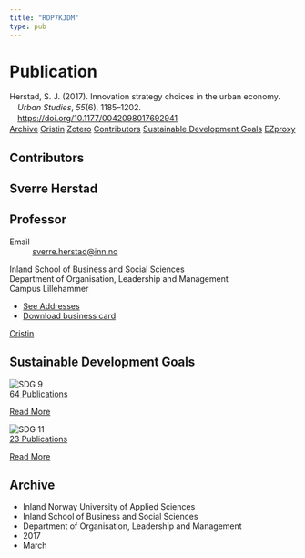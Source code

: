 ```yaml
---
title: "RDP7KJDM"
type: pub
---
```

<h1>Publication</h1>
<article id="csl-bib-container-RDP7KJDM" class="csl-bib-container">
  <div class="csl-bib-body" style="line-height: 1.35; padding-left: 1em; text-indent:-1em;">
  <div class="csl-entry">Herstad, S. J. (2017). Innovation strategy choices in the urban economy. <i>Urban Studies</i>, <i>55</i>(6), 1185&#x2013;1202. <a href="https://doi.org/10.1177/0042098017692941">https://doi.org/10.1177/0042098017692941</a></div>
</div>
  <div class="csl-bib-buttons">
    <a href="#taxonomy-article-RDP7KJDM" class="csl-bib-button">Archive</a>
    <a href alt="Cristin URL" class="csl-bib-button">Cristin</a>
    <a href alt="Zotero URL" class="csl-bib-button">Zotero</a>
    <a href="#contributors-article-RDP7KJDM" class="csl-bib-button">Contributors</a>
    <a href="#sdg-article-RDP7KJDM" class="csl-bib-button">Sustainable Development Goals</a>
    <a href="http://ezproxy.inn.no/login?url=https://doi.org/10.1177/0042098017692941" class="csl-bib-button">EZproxy</a>
  </div>
  <div id="csl-bib-meta-container-RDP7KJDM"></div>
</article>
<div id="csl-bib-meta-RDP7KJDM" class="csl-bib-meta">
  <article id="contributors-article-RDP7KJDM" class="contributors-article">
    <h1>Contributors</h1>
    <div class="personas">
<div class="vrtx-hinn-person-card">
<div class="photo">
<i class="lar la-user-circle missing-person"></i>
</div>
<div class="info">
<hgroup><h1>Sverre Herstad</h1>
<h2>Professor</h2>
</hgroup><dl>
<dt>Email</dt>
<dd>
<a href="mailto:sverre.herstad@inn.no">sverre.herstad@inn.no</a>
</dd>
</dl>
<p>
Inland School of Business and Social Sciences<br>
Department of Organisation, Leadership and Management<br>
Campus Lillehammer
</p>
<ul class="vrtx-hinn-links">
<li><a href="https://www.inn.no/english/find-an-employee/sverre-herstad.html#vrtx-hinn-addresses">See Addresses</a></li>
<li><a href="https://www.inn.no/english/find-an-employee/sverre-herstad.html?vrtx=vcf">Download business card</a></li>
</ul>
</div>
</div>
<a href="https://app.cristin.no/persons/show.jsf?id=13858" alt="Cristin URL" class="personas-cristin">Cristin</a>
</div>
  </article>
  <article id="sdg-article-RDP7KJDM" class="sdg-article">
    <h1>Sustainable Development Goals</h1>
    <div class="sdg-container"><div id="sdg9" class="sdg">
<img src="{{< params subfolder >}}images/sdg/sdg09_en.png" class="image" alt="SDG 9">
<div class="sdg-overlay">
<a href="{{< params subfolder >}}en/archive/?sdg=9#archive" class="sdg-publication-count"><span>64</span> Publications</a>
<p><a href="https://sdgs.un.org/goals/goal9" class="sdg-read-more">Read More</a></p>
</div>
</div> <div id="sdg11" class="sdg">
<img src="{{< params subfolder >}}images/sdg/sdg11_en.png" class="image" alt="SDG 11">
<div class="sdg-overlay">
<a href="{{< params subfolder >}}en/archive/?sdg=11#archive" class="sdg-publication-count"><span>23</span> Publications</a>
<p><a href="https://sdgs.un.org/goals/goal11" class="sdg-read-more">Read More</a></p>
</div>
</div></div>
  </article>
  <article id="taxonomy-article-RDP7KJDM" class="taxonomy-article">
    <h1>Archive</h1>
    <ul>
      <li>Inland Norway University of Applied Sciences</li>
      <li>Inland School of Business and Social Sciences</li>
      <li>Department of Organisation, Leadership and Management</li>
      <li>2017</li>
      <li>March</li>
    </ul>
  </article>
</div>
